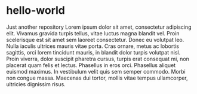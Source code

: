 # hello-world
Just another repository
Lorem ipsum dolor sit amet, consectetur adipiscing elit. Vivamus gravida turpis tellus, vitae luctus magna blandit vel. Proin scelerisque est sit amet sem laoreet consectetur. Donec eu volutpat leo. Nulla iaculis ultrices mauris vitae porta. Cras ornare, metus ac lobortis sagittis, orci lorem tincidunt mauris, in blandit dolor turpis volutpat nisl. 
Proin viverra, dolor suscipit pharetra cursus, turpis erat consequat mi, non placerat quam felis et lectus. Phasellus in eros orci. Phasellus aliquet euismod maximus. In vestibulum velit quis sem semper commodo. Morbi non congue massa. Maecenas dui tortor, mollis vitae tempus ullamcorper, ultricies dignissim risus.
